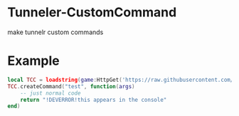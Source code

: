 # Tunneler-CustomCommand
make tunnelr custom commands

# Example

```lua
local TCC = loadstring(game:HttpGet('https://raw.githubusercontent.com/TrhRichard/Tunneler-CustomCommand/main/main.lua'))()
TCC.createCommand("test", function(args)
	-- just normal code
	return "!DEVERROR!this appears in the console"
end)
```
